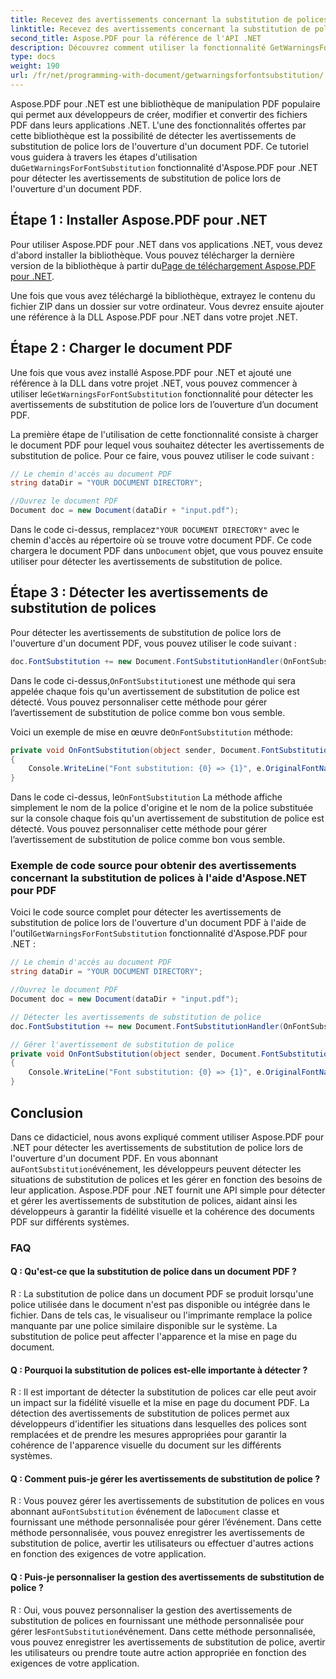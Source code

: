 ```yaml
---
title: Recevez des avertissements concernant la substitution de polices
linktitle: Recevez des avertissements concernant la substitution de polices
second_title: Aspose.PDF pour la référence de l'API .NET
description: Découvrez comment utiliser la fonctionnalité GetWarningsForFontSubstitution d'Aspose.PDF pour .NET pour détecter les avertissements de substitution de police lors de l'ouverture d'un document PDF.
type: docs
weight: 190
url: /fr/net/programming-with-document/getwarningsforfontsubstitution/
---
```

Aspose.PDF pour .NET est une bibliothèque de manipulation PDF populaire qui permet aux développeurs de créer, modifier et convertir des fichiers PDF dans leurs applications .NET. L'une des fonctionnalités offertes par cette bibliothèque est la possibilité de détecter les avertissements de substitution de police lors de l'ouverture d'un document PDF. Ce tutoriel vous guidera à travers les étapes d'utilisation du`GetWarningsForFontSubstitution` fonctionnalité d'Aspose.PDF pour .NET pour détecter les avertissements de substitution de police lors de l'ouverture d'un document PDF.

## Étape 1 : Installer Aspose.PDF pour .NET

 Pour utiliser Aspose.PDF pour .NET dans vos applications .NET, vous devez d'abord installer la bibliothèque. Vous pouvez télécharger la dernière version de la bibliothèque à partir du[Page de téléchargement Aspose.PDF pour .NET](https://relases.aspose.com/pdf/net).

Une fois que vous avez téléchargé la bibliothèque, extrayez le contenu du fichier ZIP dans un dossier sur votre ordinateur. Vous devrez ensuite ajouter une référence à la DLL Aspose.PDF pour .NET dans votre projet .NET.

## Étape 2 : Charger le document PDF

Une fois que vous avez installé Aspose.PDF pour .NET et ajouté une référence à la DLL dans votre projet .NET, vous pouvez commencer à utiliser le`GetWarningsForFontSubstitution` fonctionnalité pour détecter les avertissements de substitution de police lors de l’ouverture d’un document PDF.

La première étape de l'utilisation de cette fonctionnalité consiste à charger le document PDF pour lequel vous souhaitez détecter les avertissements de substitution de police. Pour ce faire, vous pouvez utiliser le code suivant :

```csharp
// Le chemin d'accès au document PDF
string dataDir = "YOUR DOCUMENT DIRECTORY";

//Ouvrez le document PDF
Document doc = new Document(dataDir + "input.pdf");
```

 Dans le code ci-dessus, remplacez`"YOUR DOCUMENT DIRECTORY"` avec le chemin d'accès au répertoire où se trouve votre document PDF. Ce code chargera le document PDF dans un`Document` objet, que vous pouvez ensuite utiliser pour détecter les avertissements de substitution de police.

## Étape 3 : Détecter les avertissements de substitution de polices

Pour détecter les avertissements de substitution de police lors de l'ouverture d'un document PDF, vous pouvez utiliser le code suivant :

```csharp
doc.FontSubstitution += new Document.FontSubstitutionHandler(OnFontSubstitution);
```

 Dans le code ci-dessus,`OnFontSubstitution`est une méthode qui sera appelée chaque fois qu'un avertissement de substitution de police est détecté. Vous pouvez personnaliser cette méthode pour gérer l’avertissement de substitution de police comme bon vous semble.

 Voici un exemple de mise en œuvre de`OnFontSubstitution` méthode:

```csharp
private void OnFontSubstitution(object sender, Document.FontSubstitutionEventArgs e)
{
    Console.WriteLine("Font substitution: {0} => {1}", e.OriginalFontName, e.SubstitutedFontName);
}
```

 Dans le code ci-dessus, le`OnFontSubstitution` La méthode affiche simplement le nom de la police d'origine et le nom de la police substituée sur la console chaque fois qu'un avertissement de substitution de police est détecté. Vous pouvez personnaliser cette méthode pour gérer l’avertissement de substitution de police comme bon vous semble.

### Exemple de code source pour obtenir des avertissements concernant la substitution de polices à l'aide d'Aspose.NET pour PDF

 Voici le code source complet pour détecter les avertissements de substitution de police lors de l'ouverture d'un document PDF à l'aide de l'outil`GetWarningsForFontSubstitution` fonctionnalité d'Aspose.PDF pour .NET :

```csharp
// Le chemin d'accès au document PDF
string dataDir = "YOUR DOCUMENT DIRECTORY";

//Ouvrez le document PDF
Document doc = new Document(dataDir + "input.pdf");

// Détecter les avertissements de substitution de police
doc.FontSubstitution += new Document.FontSubstitutionHandler(OnFontSubstitution);

// Gérer l'avertissement de substitution de police
private void OnFontSubstitution(object sender, Document.FontSubstitutionEventArgs e)
{
    Console.WriteLine("Font substitution: {0} => {1}", e.OriginalFontName, e.SubstitutedFontName);
}
```

## Conclusion

 Dans ce didacticiel, nous avons expliqué comment utiliser Aspose.PDF pour .NET pour détecter les avertissements de substitution de police lors de l'ouverture d'un document PDF. En vous abonnant au`FontSubstitution`événement, les développeurs peuvent détecter les situations de substitution de polices et les gérer en fonction des besoins de leur application. Aspose.PDF pour .NET fournit une API simple pour détecter et gérer les avertissements de substitution de polices, aidant ainsi les développeurs à garantir la fidélité visuelle et la cohérence des documents PDF sur différents systèmes.

### FAQ

#### Q : Qu'est-ce que la substitution de police dans un document PDF ?

R : La substitution de police dans un document PDF se produit lorsqu'une police utilisée dans le document n'est pas disponible ou intégrée dans le fichier. Dans de tels cas, le visualiseur ou l'imprimante remplace la police manquante par une police similaire disponible sur le système. La substitution de police peut affecter l'apparence et la mise en page du document.

#### Q : Pourquoi la substitution de polices est-elle importante à détecter ?

R : Il est important de détecter la substitution de polices car elle peut avoir un impact sur la fidélité visuelle et la mise en page du document PDF. La détection des avertissements de substitution de polices permet aux développeurs d'identifier les situations dans lesquelles des polices sont remplacées et de prendre les mesures appropriées pour garantir la cohérence de l'apparence visuelle du document sur les différents systèmes.

#### Q : Comment puis-je gérer les avertissements de substitution de police ?

 R : Vous pouvez gérer les avertissements de substitution de polices en vous abonnant au`FontSubstitution` événement de la`Document` classe et fournissant une méthode personnalisée pour gérer l’événement. Dans cette méthode personnalisée, vous pouvez enregistrer les avertissements de substitution de police, avertir les utilisateurs ou effectuer d'autres actions en fonction des exigences de votre application.

#### Q : Puis-je personnaliser la gestion des avertissements de substitution de police ?

 R : Oui, vous pouvez personnaliser la gestion des avertissements de substitution de polices en fournissant une méthode personnalisée pour gérer les`FontSubstitution`événement. Dans cette méthode personnalisée, vous pouvez enregistrer les avertissements de substitution de police, avertir les utilisateurs ou prendre toute autre action appropriée en fonction des exigences de votre application.